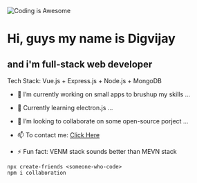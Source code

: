 ![Coding is Awesome](https://media.giphy.com/media/ZVik7pBtu9dNS/giphy.gif)

# Hi, guys my name is Digvijay
## and i'm full-stack web developer

Tech Stack: Vue.js + Express.js + Node.js + MongoDB


- 🔭 I’m currently working on small apps to brushup my skills ...
- 🌱 Currently learning electron.js ...
- 👯 I’m looking to collaborate on some open-source porject ...

- 📫 To contact me: [Click Here](https://pulsatingbirds.com)
- ⚡ Fun fact: VENM stack sounds better than MEVN stack 

```
npx create-friends <someone-who-code>
npm i collaboration
```

